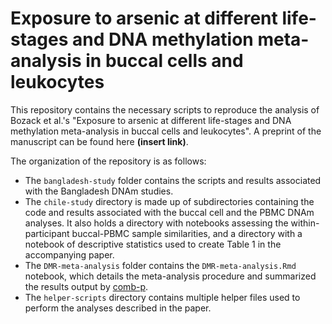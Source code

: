 # Exposure to arsenic at different life-stages and DNA methylation meta-analysis in buccal cells and leukocytes 

This repository contains the necessary scripts to reproduce the analysis of
Bozack et al.'s "Exposure to arsenic at different life-stages and DNA
methylation meta-analysis in buccal cells and leukocytes". A preprint of the
manuscript can be found here **(insert link)**.

The organization of the repository is as follows:

- The `bangladesh-study` folder contains the scripts and results associated
  with the Bangladesh DNAm studies.
- The `chile-study` directory is made up of subdirectories containing the code
  and results associated with the buccal cell and the PBMC DNAm analyses. It
  also holds a  directory with notebooks assessing the within-participant
  buccal-PBMC sample similarities, and a directory with a notebook of
  descriptive statistics used to create Table 1 in the accompanying paper.
- The `DMR-meta-analysis` folder contains the `DMR-meta-analysis.Rmd` notebook,
  which details the meta-analysis procedure and summarized the results output
  by [comb-p](https://github.com/brentp/combined-pvalues).
- The `helper-scripts` directory contains multiple helper files used to perform
  the analyses described in the paper.
